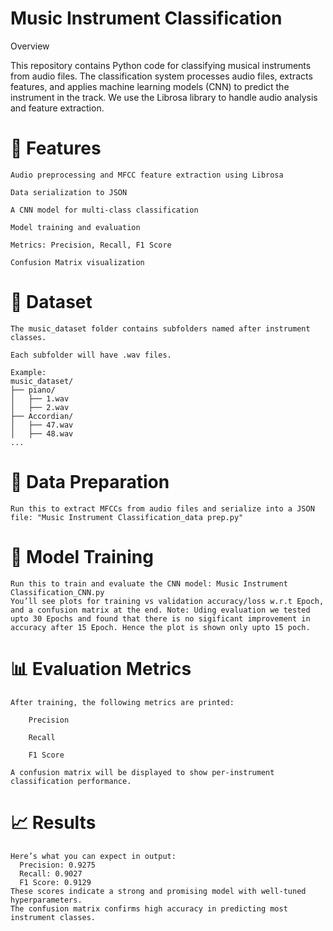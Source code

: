 # Music Instrument Classification

Overview

This repository contains Python code for classifying musical instruments from audio files. The classification system processes audio files, extracts features, and applies machine learning models (CNN) to predict the instrument in the track. We use the Librosa library to handle audio analysis and feature extraction.

# 📌 Features

    Audio preprocessing and MFCC feature extraction using Librosa
  
    Data serialization to JSON
  
    A CNN model for multi-class classification
  
    Model training and evaluation
  
    Metrics: Precision, Recall, F1 Score
  
    Confusion Matrix visualization

# 🎼 Dataset

    The music_dataset folder contains subfolders named after instrument classes.

    Each subfolder will have .wav files.

    Example:
    music_dataset/
    ├── piano/
    │   ├── 1.wav
    │   ├── 2.wav
    ├── Accordian/
    │   ├── 47.wav
    │   ├── 48.wav
    ...
# 🧪 Data Preparation

    Run this to extract MFCCs from audio files and serialize into a JSON file: "Music Instrument Classification_data prep.py"
# 🧠 Model Training

    Run this to train and evaluate the CNN model: Music Instrument Classification_CNN.py
    You’ll see plots for training vs validation accuracy/loss w.r.t Epoch, and a confusion matrix at the end. Note: Uding evaluation we tested upto 30 Epochs and found that there is no sigificant improvement in accuracy after 15 Epoch. Hence the plot is shown only upto 15 poch.

# 📊 Evaluation Metrics

    After training, the following metrics are printed:
    
        Precision
    
        Recall
    
        F1 Score

    A confusion matrix will be displayed to show per-instrument classification performance.

# 📈 Results

    Here’s what you can expect in output:
      Precision: 0.9275
      Recall: 0.9027
      F1 Score: 0.9129
    These scores indicate a strong and promising model with well-tuned hyperparameters.
    The confusion matrix confirms high accuracy in predicting most instrument classes.  

    

